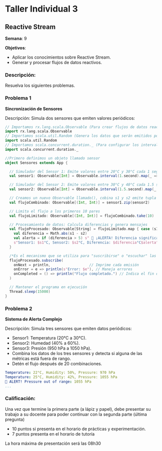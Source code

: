 # Taller Individual  3
## Reactive Stream

**Semana**: 9

**Objetivos**:

- Aplicar los conocimientos sobre Reactive Stream.
- Generar y procesar flujos de datos reactivos.

### Descripción:

Resuelva los siguientes problemas.

### Problema 1
**Sincronización de Sensores**

Descripción: Simula dos sensores que emiten valores periódicos:

```Scala
// Importamos rx.lang.scala.Observable (Para crear flujos de datos reactivos.)
import rx.lang.scala.Observable
// Importamos scala.util.Random (Genera los datos que serán emitidos por los observables (como los valores de los sensores))
import scala.util.Random
// Importamos scala.concurrent.duration._ (Para configurar los intervalos de tiempo entre las emisiones del flujo)
import scala.concurrent.duration._

//Primero definimos un objeto llamado sensor
object Sensores extends App {

  // Simulador del Sensor 1: Emite valores entre 20°C y 30°C cada 1 segundo
  val sensor1: Observable[Int] = Observable.interval(1.second).map(_ => Random.between(20, 31))

  // Simulador del Sensor 2: Emite valores entre 30°C y 40°C cada 1.5 segundos
  val sensor2: Observable[Int] = Observable.interval(1.5.second).map(_ => Random.between(30, 41))

  // Creamos un nuevo Observable llamado(), cobina s1 y s2 emite tupla
  val flujoCombinado: Observable[(Int, Int)] = sensor1.zip(sensor2)

  // Limita el flujo a los primeros 10 pares
  val flujoLimitado: Observable[(Int, Int)] = flujoCombinado.take(10)

  // Procesamiento de datos: Calcula diferencias y genera mensajes
  val flujoProcesado: Observable[String] = flujoLimitado.map { case (s1, s2) =>
    val diferencia = Math.abs(s1 - s2)
    val alerta = if (diferencia > 5) s" 🚨 ¡ALERTA! Diferencia significativa detectada: $diferencia°C" else ""
    s"Sensor1: $s1°C, Sensor2: $s2°C, Diferencia: $diferencia°C$alerta"
  }

  /*Es el mecanismo que se utiliza para "suscribirse" o "escuchar" las emisiones de un observable. */
  flujoProcesado.subscribe(
    onNext = println,                  // Imprime cada emisión
    onError = e => println(s"Error: $e"), // Maneja errores
    onCompleted = () => println("Flujo completado.") // Indica el fin del flujo
  )

  // Mantener el programa en ejecución
  Thread.sleep(15000)
}
```

### Problema 2
**Sistema de Alerta Complejo**

Descripción: Simula tres sensores que emiten datos periódicos:

- Sensor1: Temperatura (20°C a 30°C).
- Sensor2: Humedad (40% a 60%).
- Sensor3: Presión (950 hPa a 1050 hPa).
- Combina los datos de los tres sensores y detecta si alguna de las métricas está fuera de rango.
- Detén el flujo después de 20 combinaciones.

```yaml
Temperature: 22°C, Humidity: 50%, Pressure: 970 hPa
Temperature: 25°C, Humidity: 42%, Pressure: 1055 hPa
🚨 ALERT! Pressure out of range: 1055 hPa
...
```

### Calificación:

Una vez que termine la primera parte (a lápiz y papel), debe presentar su trabajo a su docente para poder continuar con la segunda parte (última pregunta)

- 10 puntos si presenta en el horario de prácticas y experimentación.
- 7 puntos presenta en el horario de tutoría

La hora máxima de presentación será las 08h30

